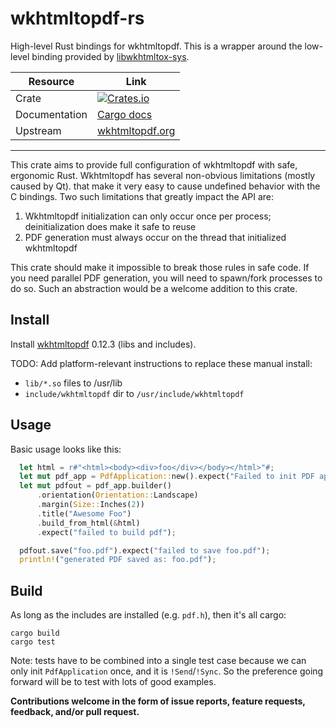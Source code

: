 # wkhtmltopdf-rs
High-level Rust bindings for wkhtmltopdf. This is a wrapper around the low-level binding provided by [libwkhtmltox-sys](https://github.com/anowell/libwkhtmltox-sys).

Resource  | Link    
----- | -----
Crate | [![Crates.io](https://img.shields.io/crates/v/wkhtmltopdf.svg?maxAge=2592000)](https://crates.io/crates/wkhtmltopdf)
Documentation | [Cargo docs](https://anowell.github.io/wkhtmltopdf-rs/wkhtmltopdf/)
Upstream | [wkhtmltopdf.org](http://wkhtmltopdf.org/)

-----

This crate aims to provide full configuration of wkhtmltopdf with safe, ergonomic Rust.
Wkhtmltopdf has several non-obvious limitations (mostly caused by Qt).
that make it very easy to cause undefined behavior with the C bindings.
Two such limitations that greatly impact the API are:

1. Wkhtmltopdf initialization can only occur once per process; deinitialization does make it safe to reuse
2. PDF generation must always occur on the thread that initialized wkhtmltopdf

This crate should make it impossible to break those rules in safe code. If you need parallel PDF generation,
you will need to spawn/fork processes to do so. Such an abstraction would be a welcome addition to this crate.

## Install

Install [wkhtmltopdf](http://wkhtmltopdf.org/downloads.html) 0.12.3 (libs and includes).

TODO: Add platform-relevant instructions to replace these manual install:
- `lib/*.so` files to /usr/lib
- `include/wkhtmltopdf` dir to `/usr/include/wkhtmltopdf`

## Usage

Basic usage looks like this:

```rust
  let html = r#"<html><body><div>foo</div></body></html>"#;
  let mut pdf_app = PdfApplication::new().expect("Failed to init PDF application");
  let mut pdfout = pdf_app.builder()
      .orientation(Orientation::Landscape)
      .margin(Size::Inches(2))
      .title("Awesome Foo")
      .build_from_html(&html)
      .expect("failed to build pdf");

  pdfout.save("foo.pdf").expect("failed to save foo.pdf");
  println!("generated PDF saved as: foo.pdf");
```

## Build

As long as the includes are installed (e.g. `pdf.h`), then it's all cargo:

```
cargo build
cargo test
```

Note: tests have to be combined into a single test case because we can only init `PdfApplication` once, and it is `!Send`/`!Sync`.
So the preference going forward will be to test with lots of good examples.

**Contributions welcome in the form of issue reports, feature requests, feedback, and/or pull request.**
